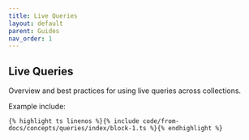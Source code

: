 ```yaml
---
title: Live Queries
layout: default
parent: Guides
nav_order: 1
---
```


## Live Queries

Overview and best practices for using live queries across collections.

Example include:

```liquid
{% highlight ts linenos %}{% include code/from-docs/concepts/queries/index/block-1.ts %}{% endhighlight %}
```
